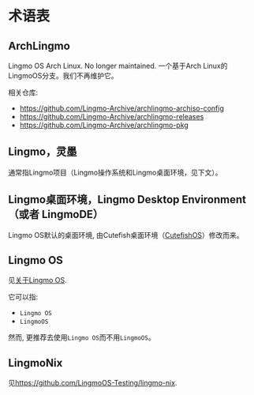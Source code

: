 # 术语表

## ArchLingmo
Lingmo OS Arch Linux. No longer maintained.
一个基于Arch Linux的LingmoOS分支。我们不再维护它。

相关仓库:
- <https://github.com/Lingmo-Archive/archlingmo-archiso-config>
- <https://github.com/Lingmo-Archive/archlingmo-releases>
- <https://github.com/Lingmo-Archive/archlingmo-pkg>

## Lingmo，灵墨
通常指Lingmo项目（Lingmo操作系统和Lingmo桌面环境，见下文）。

## Lingmo桌面环境，Lingmo Desktop Environment （或者 LingmoDE）
Lingmo OS默认的桌面环境, 由Cutefish桌面环境（[CutefishOS](https://github.com/cutefishos)）修改而来。

## Lingmo OS
见[关于Lingmo OS](about).

它可以指:
- `Lingmo OS`
- `LingmoOS`

然而, 更推荐去使用`Lingmo OS`而不用`LingmoOS`。

## LingmoNix
见<https://github.com/LingmoOS-Testing/lingmo-nix>.
